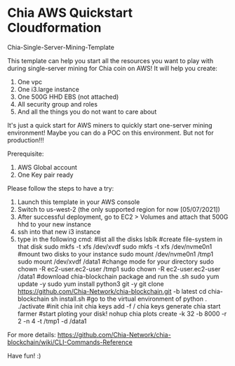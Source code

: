 # Chia AWS Quickstart Cloudformation
Chia-Single-Server-Mining-Template

This template can help you start all the resources you want to play with during single-server mining for Chia coin on AWS!
It will help you create:
1. One vpc
2. One i3.large instance
4. One 500G HHD EBS (not attached)
5. All security group and roles
6. And all the things you do not want to care about

It's just a quick start for AWS miners to quickly start one-server mining environment!
Maybe you can do a POC on this environment.
But not for production!!!

Prerequisite:
1. AWS Global account
2. One Key pair ready

Please follow the steps to have a try:
1. Launch this template in your AWS console
2. Switch to us-west-2 (the only supported region for now [05/07/2021])
3. After successful deployment, go to EC2 > Volumes and attach that 500G hhd to your new instance
4. ssh into that new i3 instance
5. type in the following cmd:
#list all the disks
lsblk
#create file-system in that disk
sudo mkfs -t xfs /dev/xvdf
sudo mkfs -t xfs /dev/nvme0n1
#mount two disks to your instance
sudo mount /dev/nvme0n1 /tmp1
sudo mount /dev/xvdf /data1
#change mode for your directory
sudo chown -R ec2-user.ec2-user /tmp1
sudo chown -R ec2-user.ec2-user /data1
#download chia-blockchain package and run the .sh
sudo yum update -y
sudo yum install python3 git -y
git clone https://github.com/Chia-Network/chia-blockchain.git -b latest
cd chia-blockchain
sh install.sh
#go to the virtual environment of python
. ./activate
#init
chia init
chia keys add -f <file> / chia keys generate
chia start farmer
#start ploting your disk!
nohup chia plots create -k 32 -b 8000 -r 2 -n 4 -t /tmp1 -d /data1
  
For more details: https://github.com/Chia-Network/chia-blockchain/wiki/CLI-Commands-Reference

Have fun! :)
